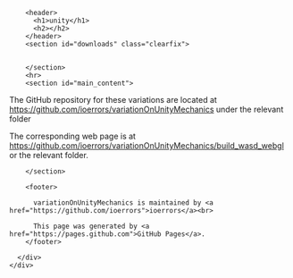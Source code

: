 <!DOCTYPE html>
<html lang="en-US">
  <head>
    <meta charset='utf-8'>
    <meta http-equiv="X-UA-Compatible" content="IE=edge">
    <link rel="stylesheet" href="/unity/assets/css/style.css?v=723d2fec6733bcb35f5d311980062aa742bdcb52">
    <link rel="stylesheet" type="text/css" href="/unity/assets/css/print.css" media="print">
    <!--[if lt IE 9]>
    <script src="//html5shiv.googlecode.com/svn/trunk/html5.js"></script>
    <![endif]-->

<!-- Begin Jekyll SEO tag v2.7.1 -->
<title>unity</title>
<meta name="generator" content="Jekyll v3.9.0" />
<meta property="og:title" content="unity" />
<meta property="og:locale" content="en_US" />
<link rel="canonical" href="https://pisan385.github.io/unity/" />
<meta property="og:url" content="https://pisan385.github.io/unity/" />
<meta property="og:site_name" content="unity" />
<meta name="twitter:card" content="summary" />
<meta property="twitter:title" content="unity" />
<script type="application/ld+json">
{"@type":"WebSite","headline":"unity","url":"https://ioerrors.github.io/variationOnUnityMechanics/","name":"unityvariation","@context":"https://schema.org"}</script>
<!-- End Jekyll SEO tag -->

  </head>

  <body>
    <div id="container">
      <div class="inner">

        <header>
          <h1>unity</h1>
          <h2></h2>
        </header>
        <section id="downloads" class="clearfix">
          
	
        </section>
        <hr>
        <section id="main_content">
          
<p>The GitHub repository for these variations are located at <a href="https://github.com/ioerrors/variationOnUnityMechanics">https://github.com/ioerrors/variationOnUnityMechanics</a> under the relevant folder</p>

<p>The corresponding web page is at <a href="https://github.com/ioerrors/variationOnUnityMechanics/build_wasd_webgl">https://github.com/ioerrors/variationOnUnityMechanics/build_wasd_webgl</a> or the relevant folder.</p>


        </section>

        <footer>
        
          variationOnUnityMechanics is maintained by <a href="https://github.com/ioerrors">ioerrors</a><br>
        
          This page was generated by <a href="https://pages.github.com">GitHub Pages</a>.
        </footer>

      </div>
    </div>

    
  </body>
</html>
